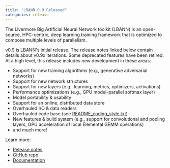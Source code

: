 ```yaml
---
title: "LBANN 0.9 Released"
categories: release
---
```


The Livermore Big Artificial Neural Network toolkit (LBANN) is an open-source, HPC-centric, deep learning training framework that is optimized to compose multiple levels of parallelism. 

v0.9 is LBANN's initial release. The release notes linked below contain details about v0.9x iterations. Some deprecated features have been retired. At a high level, this release includes new development in these areas:
- Support for new training algorithms (e.g., generative adversarial networks)
- Support for new network structures
- Support for new layers (e.g., learning, metrics, optimizers, activations)
- Performance optimizations (e.g., GPU model-parallel softmax layer)
- Model portability & usability
- Support for an online, distributed data store
- Overhauled I/O & data readers
- Overhauled code base (see [README_coding_style.txt](https://github.com/LLNL/lbann/blob/develop/README_coding_style.txt))
- New features & build system (e.g., support for convolutional and pooling layers, GPU acceleration of local Elemental GEMM operations)
- and much more!

Learn more:
- [Release notes](https://github.com/LLNL/lbann/releases)
- [GitHub repo](https://github.com/LLNL/lbann)
- [Documentation](https://github.com/LLNL/lbann/tree/develop/docs)

